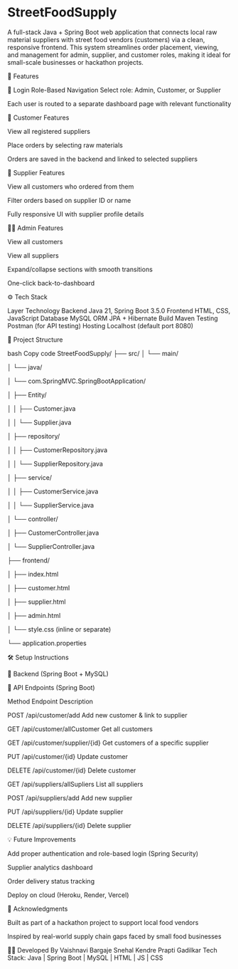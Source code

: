 # StreetFoodSupply
A full-stack Java + Spring Boot web application that connects local raw material suppliers with street food vendors (customers) via a clean, responsive frontend. This system streamlines order placement, viewing, and management for admin, supplier, and customer roles, making it ideal for small-scale businesses or hackathon projects.

📌 Features

👤 Login Role-Based Navigation
Select role: Admin, Customer, or Supplier

Each user is routed to a separate dashboard page with relevant functionality

🛒 Customer Features

View all registered suppliers

Place orders by selecting raw materials

Orders are saved in the backend and linked to selected suppliers

🏪 Supplier Features

View all customers who ordered from them

Filter orders based on supplier ID or name

Fully responsive UI with supplier profile details

🧑‍💼 Admin Features

View all customers

View all suppliers

Expand/collapse sections with smooth transitions

One-click back-to-dashboard

⚙️ Tech Stack


Layer	Technology
Backend	Java 21, Spring Boot 3.5.0
Frontend	HTML, CSS, JavaScript
Database	MySQL
ORM	JPA + Hibernate
Build	Maven
Testing	Postman (for API testing)
Hosting	Localhost (default port 8080)

📁 Project Structure

bash
Copy code
StreetFoodSupply/
├── src/
│   └── main/

│       └── java/

│           └── com.SpringMVC.SpringBootApplication/

│               ├── Entity/

│               │   ├── Customer.java

│               │   └── Supplier.java

│               ├── repository/

│               │   ├── CustomerRepository.java

│               │   └── SupplierRepository.java

│               ├── service/

│               │   ├── CustomerService.java

│               │   └── SupplierService.java

│               └── controller/

│                   ├── CustomerController.java

│                   └── SupplierController.java

├── frontend/

│   ├── index.html

│   ├── customer.html

│   ├── supplier.html

│   ├── admin.html

│   └── style.css (inline or separate)

└── application.properties

🛠️ Setup Instructions

🔧 Backend (Spring Boot + MySQL)





🔄 API Endpoints (Spring Boot)


Method	Endpoint	Description

POST	/api/customer/add	Add new customer & link to supplier

GET	/api/customer/allCustomer	Get all customers

GET	/api/customer/supplier/{id}	Get customers of a specific supplier

PUT	/api/customer/{id}	Update customer

DELETE	/api/customer/{id}	Delete customer

GET	/api/suppliers/allSupliers	List all suppliers

POST	/api/suppliers/add	Add new supplier

PUT	/api/suppliers/{id}	Update supplier

DELETE	/api/suppliers/{id}	Delete supplier



💡 Future Improvements

Add proper authentication and role-based login (Spring Security)

Supplier analytics dashboard

Order delivery status tracking

Deploy on cloud (Heroku, Render, Vercel)

🤝 Acknowledgments

Built as part of a hackathon project to support local food vendors

Inspired by real-world supply chain gaps faced by small food businesses

🧑‍💻 Developed By
Vaishnavi Bargaje
Snehal Kendre
Prapti Gadilkar
Tech Stack: Java | Spring Boot | MySQL | HTML | JS | CSS
